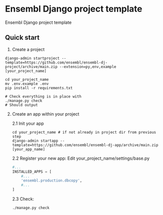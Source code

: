 Ensembl Django project template
=================================

Ensembl Django project template

Quick start
-----------

1. Create a project

```shell script
django-admin startproject --template=https://github.com/ensembl/ensembl-dj-project/archive/main.zip --extension=py,env,example [your_project_name]

cd your_project_name
mv .env.example .env
pip install -r requirements.txt

# Check everything is in place with 
./manage.py check
# Should output 
```


2. Create an app within your project

    2.1 Init your app
    
    ```shell script
    cd your_project_name # if not already in project dir from previous step
    django-admin startapp --template=https://github.com/ensembl/ensembl-dj-app/archive/main.zip [your_app_name]

    ```

    2.2 Register your new app: Edit  your_project_name/settings/base.py
     
    ```python
    #... 
    INSTALLED_APPS = [
        #...
        'ensembl.production.dbcopy',
        #...
    ]
    ```

    2.3 Check: 
       
    ```shell script 
    ./manage.py check 
   ```
 
